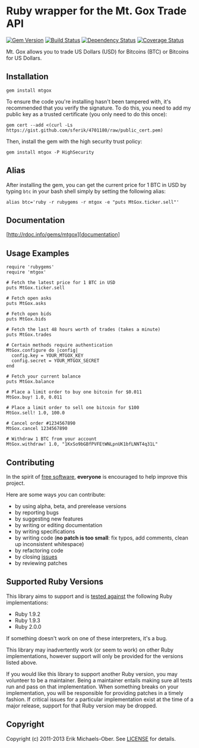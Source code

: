 # Ruby wrapper for the Mt. Gox Trade API

[![Gem Version](https://badge.fury.io/rb/mtgox.png)][gem]
[![Build Status](https://secure.travis-ci.org/sferik/mtgox.png?branch=master)][travis]
[![Dependency Status](https://gemnasium.com/sferik/mtgox.png?travis)][gemnasium]
[![Coverage Status](https://coveralls.io/repos/sferik/mtgox/badge.png?branch=master)][coveralls]

[gem]: https://rubygems.org/gems/mtgox
[travis]: http://travis-ci.org/sferik/mtgox
[gemnasium]: https://gemnasium.com/sferik/mtgox
[coveralls]: https://coveralls.io/r/sferik/mtgox

Mt. Gox allows you to trade US Dollars (USD) for Bitcoins (BTC) or Bitcoins for
US Dollars.

## Installation
    gem install mtgox

To ensure the code you're installing hasn't been tampered with, it's
recommended that you verify the signature. To do this, you need to add my
public key as a trusted certificate (you only need to do this once):

    gem cert --add <(curl -Ls https://gist.github.com/sferik/4701180/raw/public_cert.pem)

Then, install the gem with the high security trust policy:

    gem install mtgox -P HighSecurity

## Alias
After installing the gem, you can get the current price for 1 BTC in USD by
typing `btc` in your bash shell simply by setting the following alias:

    alias btc='ruby -r rubygems -r mtgox -e "puts MtGox.ticker.sell"'

## Documentation
[http://rdoc.info/gems/mtgox][documentation]

[documentation]: http://rdoc.info/gems/mtgox

## Usage Examples
    require 'rubygems'
    require 'mtgox'

    # Fetch the latest price for 1 BTC in USD
    puts MtGox.ticker.sell

    # Fetch open asks
    puts MtGox.asks

    # Fetch open bids
    puts MtGox.bids

    # Fetch the last 48 hours worth of trades (takes a minute)
    puts MtGox.trades

    # Certain methods require authentication
    MtGox.configure do |config|
      config.key = YOUR_MTGOX_KEY
      config.secret = YOUR_MTGOX_SECRET
    end

    # Fetch your current balance
    puts MtGox.balance

    # Place a limit order to buy one bitcoin for $0.011
    MtGox.buy! 1.0, 0.011

    # Place a limit order to sell one bitcoin for $100
    MtGox.sell! 1.0, 100.0

    # Cancel order #1234567890
    MtGox.cancel 1234567890

    # Withdraw 1 BTC from your account
    MtGox.withdraw! 1.0, "1KxSo9bGBfPVFEtWNLpnUK1bfLNNT4q31L"

## Contributing
In the spirit of [free software][free-sw], **everyone** is encouraged to help
improve this project.

[free-sw]: http://www.fsf.org/licensing/essays/free-sw.html

Here are some ways *you* can contribute:

* by using alpha, beta, and prerelease versions
* by reporting bugs
* by suggesting new features
* by writing or editing documentation
* by writing specifications
* by writing code (**no patch is too small**: fix typos, add comments, clean up
  inconsistent whitespace)
* by refactoring code
* by closing [issues][]
* by reviewing patches

[issues]: https://github.com/sferik/mtgox/issues

## Supported Ruby Versions
This library aims to support and is [tested against][travis] the following Ruby
implementations:

* Ruby 1.9.2
* Ruby 1.9.3
* Ruby 2.0.0

If something doesn't work on one of these interpreters, it's a bug.

This library may inadvertently work (or seem to work) on other Ruby
implementations, however support will only be provided for the versions listed
above.

If you would like this library to support another Ruby version, you may
volunteer to be a maintainer. Being a maintainer entails making sure all tests
run and pass on that implementation. When something breaks on your
implementation, you will be responsible for providing patches in a timely
fashion. If critical issues for a particular implementation exist at the time
of a major release, support for that Ruby version may be dropped.

## Copyright
Copyright (c) 2011-2013 Erik Michaels-Ober. See [LICENSE][] for details.

[license]: LICENSE.md
